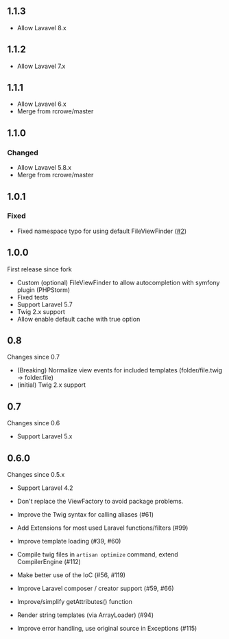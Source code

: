 ## 1.1.3

- Allow Lavavel 8.x

## 1.1.2

- Allow Lavavel 7.x

## 1.1.1

- Allow Lavavel 6.x
- Merge from rcrowe/master

## 1.1.0

### Changed
- Allow Lavavel 5.8.x
- Merge from rcrowe/master

## 1.0.1

### Fixed
- Fixed namespace typo for using default FileViewFinder ([#2](https://github.com/OPM87/TwigBridge/pull/2))

## 1.0.0

First release since fork

- Custom (optional) FileViewFinder to allow autocompletion with symfony plugin (PHPStorm)
- Fixed tests
- Support Laravel 5.7
- Twig 2.x support
- Allow enable default cache with true option

## 0.8

Changes since 0.7

 - (Breaking) Normalize view events for included templates (folder/file.twig -> folder.file)
 - (initial) Twig 2.x support
 
## 0.7

Changes since 0.6

 - Support Laravel 5.x

## 0.6.0

Changes since 0.5.x

 - Support Laravel 4.2
 - Don't replace the ViewFactory to avoid package problems.
 - Improve the Twig syntax for calling aliases (#61)
 - Add Extensions for most used Laravel functions/filters (#99)
 - Improve template loading (#39, #60)
 - Compile twig files in `artisan optimize` command, extend CompilerEngine (#112)
 - Make better use of the IoC (#56, #119)
 - Improve Laravel composer / creator support (#59, #66)
 - Improve/simplify getAttributes() function
 - Render string templates (via ArrayLoader) (#94)

 - Improve error handling, use original source in Exceptions (#115)
